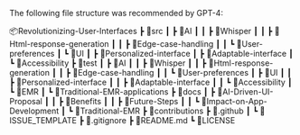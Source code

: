 The following file structure was recommended by GPT-4:

📦Revolutionizing-User-Interfaces
 ┣ 📂src
 ┃ ┣ 📂AI
 ┃ ┃ ┣ 📂Whisper
 ┃ ┃ ┣ 📂Html-response-generation
 ┃ ┃ ┣ 📂Edge-case-handling
 ┃ ┃ ┗ 📂User-preferences
 ┃ ┗ 📂UI
 ┃   ┣ 📂Personalized-interface
 ┃   ┣ 📂Adaptable-interface
 ┃   ┗ 📂Accessibility
 ┣ 📂test
 ┃ ┣ 📂AI
 ┃ ┃ ┣ 📂Whisper
 ┃ ┃ ┣ 📂Html-response-generation
 ┃ ┃ ┣ 📂Edge-case-handling
 ┃ ┃ ┗ 📂User-preferences
 ┃ ┣ 📂UI
 ┃ ┃ ┣ 📂Personalized-interface
 ┃ ┃ ┣ 📂Adaptable-interface
 ┃ ┃ ┗ 📂Accessibility
 ┃ ┗ 📂EMR
 ┃   ┗ 📂Traditional-EMR-applications
 ┣ 📂docs
 ┃ ┣ 📂AI-Driven-UI-Proposal
 ┃ ┃ ┣ 📂Benefits
 ┃ ┃ ┣ 📂Future-Steps
 ┃ ┃ ┗ 📂Impact-on-App-Development
 ┃ ┗ 📂Traditional-EMR
 ┣ 📂contributions
 ┣ 📂.github
 ┃ ┗ 📂ISSUE_TEMPLATE
 ┣ 📜.gitignore
 ┣ 📜README.md
 ┗ 📜LICENSE
